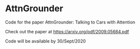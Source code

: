 # AttnGrounder
Code for the paper AttnGrounder: Talking to Cars with Attention

Check out the paper at https://arxiv.org/pdf/2009.05684.pdf

Code will be available by 30/Sept/2020

